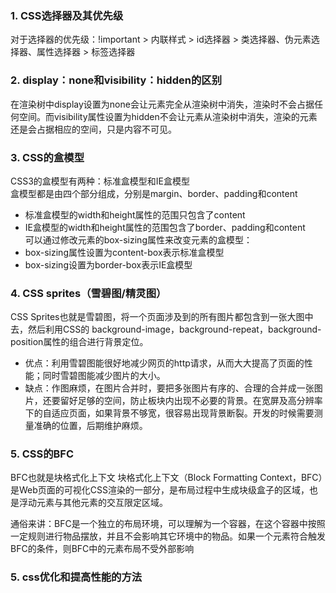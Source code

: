 ### 1. CSS选择器及其优先级
对于选择器的优先级：!important > 内联样式 > id选择器 > 类选择器、伪元素选择器、属性选择器 > 标签选择器
### 2. display：none和visibility：hidden的区别
在渲染树中display设置为none会让元素完全从渲染树中消失，渲染时不会占据任何空间。而visibility属性设置为hidden不会让元素从渲染树中消失，渲染的元素还是会占据相应的空间，只是内容不可见。
### 3. CSS的盒模型
CSS3的盒模型有两种：标准盒模型和IE盒模型<br />
盒模型都是由四个部分组成，分别是margin、border、padding和content<br />
- 标准盒模型的width和height属性的范围只包含了content
- IE盒模型的width和height属性的范围包含了border、padding和content<br />
可以通过修改元素的box-sizing属性来改变元素的盒模型：<br />
- box-sizing属性设置为content-box表示标准盒模型
- box-sizing设置为border-box表示IE盒模型
### 4. CSS sprites（雪碧图/精灵图）
CSS Sprites也就是雪碧图，将一个页面涉及到的所有图片都包含到一张大图中去，然后利用CSS的 background-image，background-repeat，background-position属性的组合进行背景定位。
- 优点：利用雪碧图​能很好地减少网页的http请求，从而大大提高了页面的性能；同时雪碧图能减少图片的大小。
- 缺点：作图麻烦，在图片合并时，要把多张图片有序的、合理的合并成一张图片，还要留好足够的空间，防止板块内出现不必要的背景。在宽屏及高分辨率下的自适应页面，如果背景不够宽，很容易出现背景断裂。开发的时候需要测量准确的位置，后期维护麻烦。

### 5. CSS的BFC
BFC也就是块格式化上下文
块格式化上下文（Block Formatting Context，BFC）是Web页面的可视化CSS渲染的一部分，是布局过程中生成块级盒子的区域，也是浮动元素与其他元素的交互限定区域。

通俗来讲：BFC是一个独立的布局环境，可以理解为一个容器，在这个容器中按照一定规则进行物品摆放，并且不会影响其它环境中的物品。如果一个元素符合触发BFC的条件，则BFC中的元素布局不受外部影响


### 5. css优化和提高性能的方法
